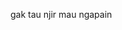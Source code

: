 gak tau njir mau ngapain

<!---
Gtrue12/Gtrue12 is a ✨ special ✨ repository because its `README.md` (this file) appears on your GitHub profile.
You can click the Preview link to take a look at your changes.
--->

